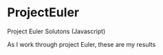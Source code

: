 # ProjectEuler
Project Euler Solutons (Javascript)

As I work through project Euler, these are my results
